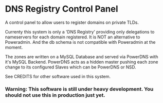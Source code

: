 # DNS Registry Control Panel

A control panel to allow users to register domains on private TLDs.

Currenty this system is only a 'DNS Registry' providing only delegations to nameservers for each domain registered.
It is NOT an alternative to Poweradmin. And the db schema is not compatible with Poweradmin at the moment.


The zones are written on a MySQL Database and served via PowerDNS with it's MySQL Backend.
PowerDNS acts as a hidden master pushing each zone change to its configured Slaves which can be PowerDNS or NSD.


See CREDITS for other software used in this system.

### Warning: This software is still under heavy development. You should not use this in production just yet.